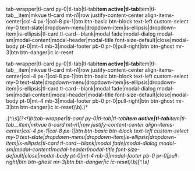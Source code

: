 tab-wrapper|tl-card py-0|tl-tab|tl-tab**item active|tl-tab**item|tl-tab\_\_item|mkvue tl-card mt-n1|row justify-content-center align-items-center|col-4 px-1|col-8 px-1|btn btn-basic btn-block text-left custom-select my-0 text-slate|dropdown-menu|dropdown-item|is-ellipsis|dropdown-item|is-ellipsis|tl-card tl-card--blank|modal fade|modal-dialog modal-sm|modal-content|modal-header|modal-title font-size-default|close|modal-body pt-0|mt-4 mb-3|modal-footer pb-0 pr-0|pull-right|btn btn-ghost mr-3|btn btn-danger|ic ic-reset

tab-wrapper|tl-card py-0|tl-tab|tl-tab**item active|tl-tab**item|tl-tab\_\_item|mkvue tl-card mt-n1|row justify-content-center align-items-center|col-4 px-1|col-8 px-1|btn btn-basic btn-block text-left custom-select my-0 text-slate|dropdown-menu|dropdown-item|is-ellipsis|dropdown-item|is-ellipsis|tl-card tl-card--blank|modal fade|modal-dialog modal-sm|modal-content|modal-header|modal-title font-size-default|close|modal-body pt-0|mt-4 mb-3|modal-footer pb-0 pr-0|pull-right|btn btn-ghost mr-3|btn btn-danger|ic ic-reset)\b).)\*

\.[^.\s]_(?<!\b(tab-wrapper|tl-card py-0|tl-tab|tl-tab**item active|tl-tab**item|tl-tab\_\_item|mkvue tl-card mt-n1|row justify-content-center align-items-center|col-4 px-1|col-8 px-1|btn btn-basic btn-block text-left custom-select my-0 text-slate|dropdown-menu|dropdown-item|is-ellipsis|dropdown-item|is-ellipsis|tl-card tl-card--blank|modal fade|modal-dialog modal-sm|modal-content|modal-header|modal-title font-size-default|close|modal-body pt-0|mt-4 mb-3|modal-footer pb-0 pr-0|pull-right|btn btn-ghost mr-3|btn btn-danger|ic ic-reset)\b)[^.\s]_
